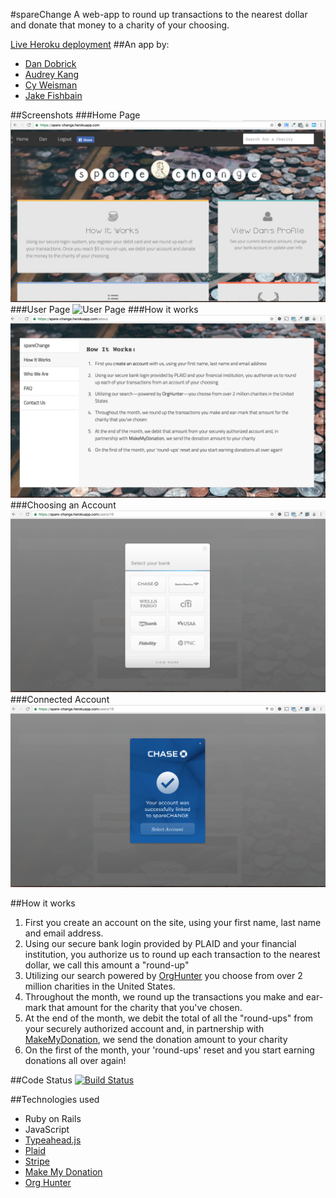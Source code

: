 #spareChange
A web-app to round up transactions to the nearest dollar and donate that money to a charity of your choosing.

[Live Heroku deployment](https://spare-change.herokuapp.com/)
##An app by:
- [Dan Dobrick](https://github.com/DanDobrick)
- [Audrey Kang](https://github.com/hkang10)
- [Cy Weisman](https://github.com/cypweisman)
- [Jake Fishbain](https://github.com/jakefishbain)

##Screenshots
###Home Page
![Home Page](/screenshots/home.png?raw=true "Home Page")
###User Page
![User Page](/screenshots/user.png?raw=true "User Page")
###How it works
![How It Works](/screenshots/how.png?raw=true "How It Works")
###Choosing an Account
![Choose Your Bank](/screenshots/choose-bank.png?raw=true "Choose Your Bank")
###Connected Account
![Connected Account](/screenshots/chase-connected.png?raw=true "Connected Account")

##How it works
1. First you create an account on the site, using your first name, last name and email address.
2. Using our secure bank login provided by PLAID and your financial institution, you authorize us to round up each transaction to the nearest dollar, we call this amount a "round-up"
3. Utilizing our search powered by <a href="http://orghunter.com/">OrgHunter</a> you choose from over 2 million charities in the United States.
4. Throughout the month, we round up the transactions you make and ear-mark that amount for the charity that you've chosen.
5. At the end of the month, we debit the total of all the "round-ups" from your securely authorized account and, in partnership with <a href="http://makemydonation.org/">MakeMyDonation</a>, we send the donation amount to your charity
6. On the first of the month, your 'round-ups' reset and you start earning donations all over again!

##Code Status
[![Build Status](https://travis-ci.org/DanDobrick/spare-change.svg?branch=master)](https://travis-ci.org/DanDobrick/spare-change)

##Technologies used
- Ruby on Rails
- JavaScript
- [Typeahead.js](https://twitter.github.io/typeahead.js/)
- [Plaid](https://plaid.com/)
- [Stripe](https://stripe.com/)
- [Make My Donation](http://makemydonation.org/)
- [Org Hunter](http://orghunter.com/)